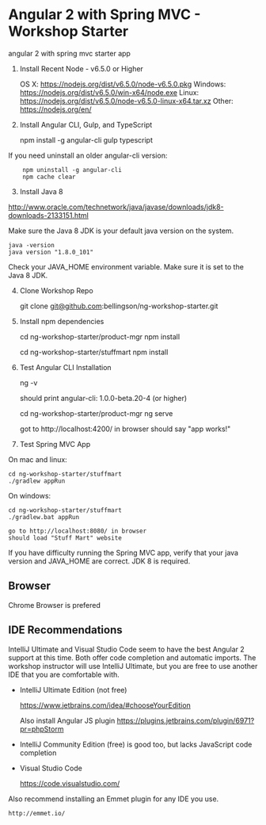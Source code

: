 # Angular 2 with Spring MVC - Workshop Starter
angular 2 with spring mvc starter app

1) Install Recent Node - v6.5.0 or Higher

    OS X: https://nodejs.org/dist/v6.5.0/node-v6.5.0.pkg
    Windows: https://nodejs.org/dist/v6.5.0/win-x64/node.exe
    Linux: https://nodejs.org/dist/v6.5.0/node-v6.5.0-linux-x64.tar.xz
    Other: https://nodejs.org/en/

2) Install Angular CLI, Gulp, and TypeScript

    npm install -g angular-cli gulp typescript
	
If you need uninstall an older angular-cli version:
	
		npm uninstall -g angular-cli 
		npm cache clear
	
    
3) Install Java 8

http://www.oracle.com/technetwork/java/javase/downloads/jdk8-downloads-2133151.html

Make sure the Java 8 JDK is your default java version on the system.

	java -version
	java version "1.8.0_101"

Check your JAVA_HOME environment variable.  Make sure it is set to the Java 8 JDK.


4) Clone Workshop Repo

    git clone git@github.com:bellingson/ng-workshop-starter.git

5) Install npm dependencies

    cd ng-workshop-starter/product-mgr
    npm install

    cd ng-workshop-starter/stuffmart
    npm install


6) Test Angular CLI Installation

    ng -v
    
    should print angular-cli: 1.0.0-beta.20-4 (or higher)
    
    cd ng-workshop-starter/product-mgr
    ng serve

    got to http://localhost:4200/ in browser
    should say "app works!"

7) Test Spring MVC App

On mac and linux:
 
    cd ng-workshop-starter/stuffmart
    ./gradlew appRun

On windows:
	
    cd ng-workshop-starter/stuffmart
    ./gradlew.bat appRun
    
    go to http://localhost:8080/ in browser
    should load "Stuff Mart" website
    
If you have difficulty running the Spring MVC app, verify that your java version and JAVA_HOME are correct.  JDK 8 is required.

## Browser

Chrome Browser is prefered  
    
## IDE Recommendations 

IntelliJ Ultimate and Visual Studio Code seem to have the best Angular 2 support at this time.  Both offer code completion and automatic imports.  The workshop instructor will use IntelliJ Ultimate, but you are free to use another IDE that you are comfortable with.

- IntelliJ Ultimate Edition (not free)

    https://www.jetbrains.com/idea/#chooseYourEdition
    
    Also install Angular JS plugin
    https://plugins.jetbrains.com/plugin/6971?pr=phpStorm
    
- IntelliJ Community Edition (free) is good too, but lacks JavaScript code completion   
    
- Visual Studio Code

    https://code.visualstudio.com/

Also recommend installing an Emmet plugin for any IDE you use.

    http://emmet.io/



